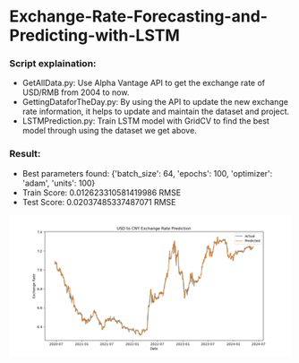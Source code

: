 # Exchange-Rate-Forecasting-and-Predicting-with-LSTM

### Script explaination:

- GetAllData.py: Use Alpha Vantage API to get the exchange rate of USD/RMB from 2004 to now.
- GettingDataforTheDay.py: By using the API to update the new exchange rate information, it helps to update and maintain the dataset and project.
- LSTMPrediction.py: Train LSTM model with GridCV to find the best model through using the dataset we get above.

### Result:
- Best parameters found:  {'batch_size': 64, 'epochs': 100, 'optimizer': 'adam', 'units': 100}
- Train Score: 0.012623310581419986 RMSE
- Test Score: 0.02037485337487071 RMSE

![image](./Figure_1.png)